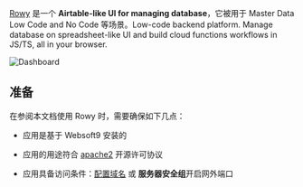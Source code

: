 [Rowy](http://rowy.io/) 是一个 **Airtable-like UI for managing database**，它被用于 Master Data Low Code and No Code  等场景。Low-code backend platform. Manage database on spreadsheet-like UI and build cloud functions workflows in JS/TS, all in your browser.


![Dashboard](https://libs.websoft9.com/Websoft9/DocsPicture/zh/rowy/rowy-gui-websoft9.png)


## 准备

在参阅本文档使用 Rowy 时，需要确保如下几点：

- 应用是基于 Websoft9 安装的

- 应用的用途符合 [apache2](https://opensource.org/licenses/Apache-2.0) 开源许可协议

- 应用具备访问条件：[配置域名](./guide/appsetdomain) 或 **服务器安全组**开启网外端口